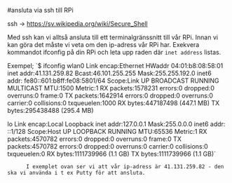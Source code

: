 #ansluta via ssh till RPi

ssh -> https://sv.wikipedia.org/wiki/Secure_Shell

Med ssh kan vi alltså ansluta till ett terminalgränssnitt till vår RPi.
Innan vi kan göra det måste vi veta om den ip-adress vår RPi har. Exekvera kommandot ifconfig på din RPi och leta upp raden där `inet address` listas.

Exempel;
`$ ifconfig <RET>
wlan0      Link encap:Ethernet  HWaddr 04:01:b8:08:58:01
          inet addr:41.131.259.82  Bcast:46.101.255.255  Mask:255.255.192.0
          inet6 addr: fe80::601:b8ff:fe08:5801/64 Scope:Link
          UP BROADCAST RUNNING MULTICAST  MTU:1500  Metric:1
          RX packets:1578231 errors:0 dropped:0 overruns:0 frame:0
          TX packets:1642914 errors:0 dropped:0 overruns:0 carrier:0
          collisions:0 txqueuelen:1000
          RX bytes:447187498 (447.1 MB)  TX bytes:295438488 (295.4 MB)

lo        Link encap:Local Loopback
          inet addr:127.0.0.1  Mask:255.0.0.0
          inet6 addr: ::1/128 Scope:Host
          UP LOOPBACK RUNNING  MTU:65536  Metric:1
          RX packets:4570782 errors:0 dropped:0 overruns:0 frame:0
          TX packets:4570782 errors:0 dropped:0 overruns:0 carrier:0
          collisions:0 txqueuelen:0
          RX bytes:1111739966 (1.1 GB)  TX bytes:1111739966 (1.1 GB)`
          
          I exemplet ovan ser vi att vår ip-adress är 41.131.259.82 - den ska vi använda i t ex Putty för att ansluta.
